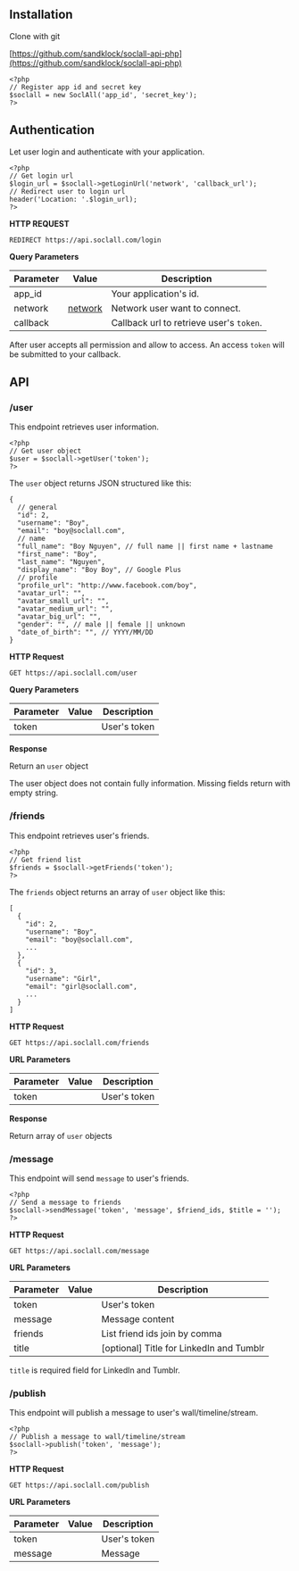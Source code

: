 ## Installation

Clone with git

[https://github.com/sandklock/soclall-api-php](https://github.com/sandklock/soclall-api-php)

```
<?php
// Register app id and secret key
$soclall = new SoclAll('app_id', 'secret_key');
?>
```

## Authentication

Let user login and authenticate with your application.

```
<?php
// Get login url
$login_url = $soclall->getLoginUrl('network', 'callback_url');
// Redirect user to login url
header('Location: '.$login_url);
?>
```

__HTTP REQUEST__

`REDIRECT https://api.soclall.com/login`

__Query Parameters__

Parameter | Value | Description
--------- | ------- | -----------
app_id | | Your application's id.
network | [network](#networks) | Network user want to connect.
callback | | Callback url to retrieve user's `token`.

<aside class="soclall-success"><i class="fa fa-check-circle"></i> After user accepts all permission and allow to access. An access <code>token</code> will be submitted to your callback.</aside>

## API

### /user

This endpoint retrieves user information.

```
<?php
// Get user object
$user = $soclall->getUser('token');
?>
```

The `user` object returns JSON structured like this:

```
{
  // general
  "id": 2,
  "username": "Boy",
  "email": "boy@soclall.com",
  // name
  "full_name": "Boy Nguyen", // full name || first name + lastname
  "first_name": "Boy",
  "last_name": "Nguyen",
  "display_name": "Boy Boy", // Google Plus
  // profile
  "profile_url": "http://www.facebook.com/boy",
  "avatar_url": "",
  "avatar_small_url": "",
  "avatar_medium_url": "",
  "avatar_big_url": "",
  "gender": "", // male || female || unknown
  "date_of_birth": "", // YYYY/MM/DD
}
```

__HTTP Request__

`GET https://api.soclall.com/user`

__Query Parameters__

Parameter | Value | Description
--------- | ------- | -----------
token |  | User's token

__Response__

Return an `user` object

<aside><i class="fa fa-info-circle"></i> The user object does not contain fully information. Missing fields return with empty string.</aside>

### /friends

This endpoint retrieves user's friends.

```
<?php
// Get friend list
$friends = $soclall->getFriends('token');
?>
```

The `friends` object returns an array of `user` object like this:

```
[
  {
    "id": 2,
    "username": "Boy",
    "email": "boy@soclall.com",
    ...
  },
  {
    "id": 3,
    "username": "Girl",
    "email": "girl@soclall.com",
    ...
  }
]
```

__HTTP Request__

`GET https://api.soclall.com/friends`

__URL Parameters__

Parameter | Value | Description
--------- | ------- | -----------
token |  | User's token

__Response__

Return array of `user` objects

### /message

This endpoint will send `message` to user's friends.

```
<?php
// Send a message to friends
$soclall->sendMessage('token', 'message', $friend_ids, $title = '');
?>
```

__HTTP Request__

`GET https://api.soclall.com/message`

__URL Parameters__

Parameter | Value | Description
--------- | ------- | -----------
token | | User's token
message | | Message content
friends | | List friend ids join by comma
title | | [optional] Title for LinkedIn and Tumblr

<aside class="soclall-warning"><i class="fa fa-exclamation-circle"></i> <code>title</code> is required field for LinkedIn and Tumblr.</aside>

### /publish

This endpoint will publish a message to user's wall/timeline/stream.

```
<?php
// Publish a message to wall/timeline/stream
$soclall->publish('token', 'message');
?>
```

__HTTP Request__

`GET https://api.soclall.com/publish`

__URL Parameters__

Parameter | Value | Description
--------- | ------- | -----------
token | | User's token
message | | Message 